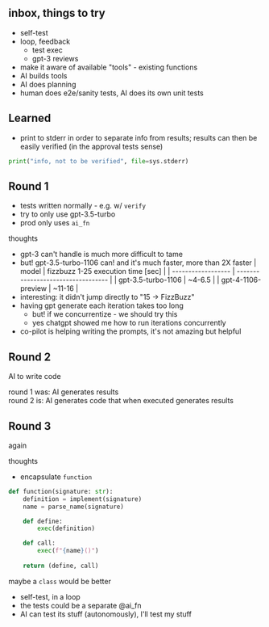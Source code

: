 ## inbox, things to try

- self-test
- loop, feedback
  - test exec
  - gpt-3 reviews
- make it aware of available "tools" - existing functions
- AI builds tools
- AI does planning
- human does e2e/sanity tests, AI does its own unit tests

## Learned

- print to stderr in order to separate info from results; results can then be easily verified (in the approval tests sense)
```python
print("info, not to be verified", file=sys.stderr)
```

## Round 1

- tests written normally - e.g. w/ `verify`
- try to only use gpt-3.5-turbo
- prod only uses `ai_fn`

thoughts

- gpt-3 can't handle is much more difficult to tame
- but! gpt-3.5-turbo-1106 can! and it's much faster, more than 2X faster
  | model              | fizzbuzz 1-25 execution time [sec] |
  | ------------------ | ---------------------------------- |
  | gpt-3.5-turbo-1106 | ~4-6.5                             |
  | gpt-4-1106-preview | ~11-16                             |
- interesting: it didn't jump directly to "15 -> FizzBuzz"
- having gpt generate each iteration takes too long
  - but! if we concurrentize - we should try this
  - yes chatgpt showed me how to run iterations concurrently
- co-pilot is helping writing the prompts, it's not amazing but helpful

## Round 2

AI to write code

round 1 was: AI generates results  
round 2 is: AI generates code that when executed generates results

## Round 3

again

thoughts

- encapsulate `function`

```python
def function(signature: str):
    definition = implement(signature)
    name = parse_name(signature)

    def define:
        exec(definition)

    def call:
        exec(f"{name}()")
    
    return (define, call)
```

maybe a `class` would be better

- self-test, in a loop
- the tests could be a separate @ai_fn
- AI can test its stuff (autonomously), I'll test my stuff